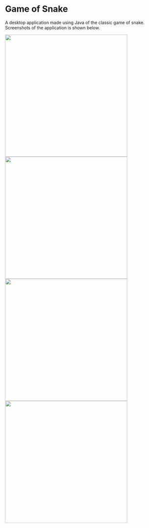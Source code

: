 # Game of Snake

A desktop application made using Java of the classic game of snake. Screenshots of the application is shown below.

<p float="left">
  <img src="https://user-images.githubusercontent.com/73755569/110933068-241c0280-82e1-11eb-8ef3-d18e7485f92c.png" width="400">
  <img src="https://user-images.githubusercontent.com/73755569/110933083-28e0b680-82e1-11eb-8f11-18d656a802a5.png" width="400">
  <img src="https://user-images.githubusercontent.com/73755569/110933106-2f6f2e00-82e1-11eb-9afa-aa1f209fe4a9.png" width="400">
  <img src="https://user-images.githubusercontent.com/73755569/110933123-3433e200-82e1-11eb-8085-44de1bbed2e7.png" width="400">
</p>
